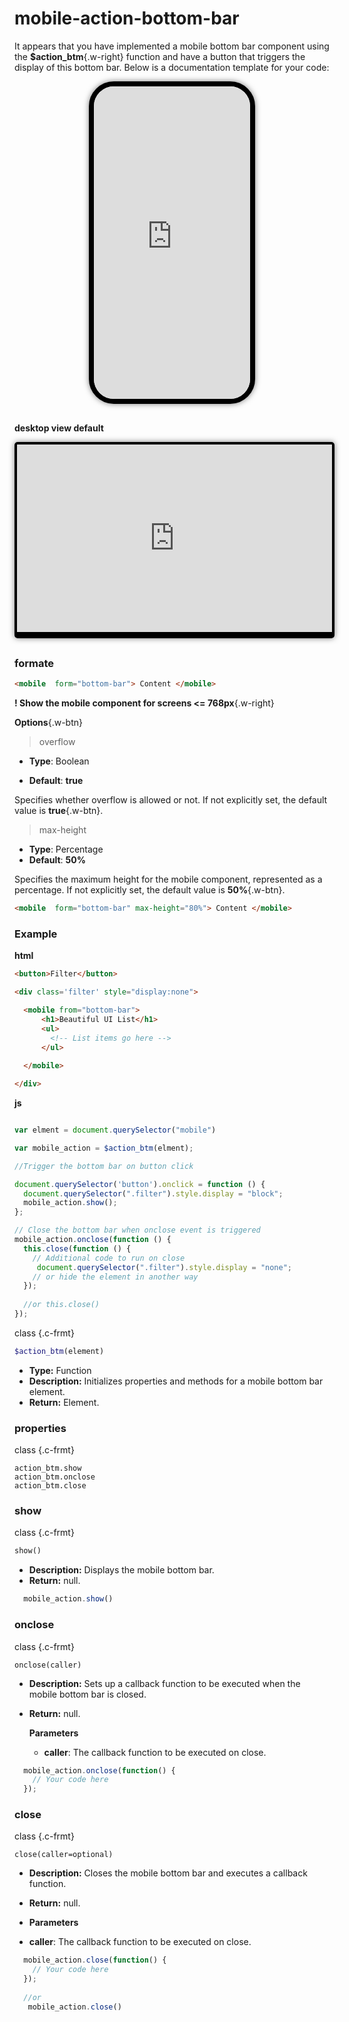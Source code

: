 # mobile-action-bottom-bar

It appears that you have implemented a mobile bottom bar component using the **$action_btm**{.w-right}  function and have a button that triggers the display of this bottom bar. Below is a documentation template for your code:


<style markdown="1">

       iframe.mobile {      
           border-radius: 40px;     
            background-color: #fff;
            box-shadow: 0 0 10px rgba(0, 0, 0, 0.5);   
            border: 8px solid #000; 
             height: 500px;  
             width:250px ;
             
       } 
       iframe.dekstop {      
           border-radius: 5px;     
            background-color: #fff;
            box-shadow: 0 0 10px rgba(0, 0, 0, 0.5);   
            border: 4px solid #000; 
             height: 300px; 
             width:100%; 
             border-bottom: 10px solid #000; 
       }
       
    </style>
    
<div   markdown="1" style="margin-bottom:30px;display:flex; border:none; justify-content: center;">
<iframe
  class="mobile"  
  src="https://docs.gilob.in/test/formui/index.html">
</iframe>  
</div>

**desktop view default**

<div   markdown="1" style="margin-bottom:30px;display:flex;flex-direction: column; border:none; justify-content: center;">
<iframe  
  class="dekstop"
  src="https://docs.gilob.in/test/formui/desktop.html">
</iframe>  

</div>


### formate

```html
<mobile  form="bottom-bar"> Content </mobile>
```
**! Show the mobile component for screens <= 768px**{.w-right}  
 
**Options**{.w-btn}


>overflow

- **Type**: Boolean

- **Default**: **true**

Specifies whether overflow is allowed or not. If not explicitly set, the default value is **true**{.w-btn}.

>max-height

- **Type**: Percentage
- **Default**: **50%**

Specifies the maximum height for the mobile component, represented as a percentage. If not explicitly set, the default value is **50%**{.w-btn}.


```html
<mobile  form="bottom-bar" max-height="80%"> Content </mobile>
```



### Example

**html**
```html
<button>Filter</button>

<div class='filter' style="display:none">

  <mobile from="bottom-bar">
      <h1>Beautiful UI List</h1>
      <ul>
        <!-- List items go here -->
      </ul>
    
  </mobile>

</div>
```

**js**

```javascript

var elment = document.querySelector("mobile")

var mobile_action = $action_btm(elment);

//Trigger the bottom bar on button click

document.querySelector('button').onclick = function () {
  document.querySelector(".filter").style.display = "block";
  mobile_action.show();
};

// Close the bottom bar when onclose event is triggered
mobile_action.onclose(function () {
  this.close(function () {
    // Additional code to run on close
     document.querySelector(".filter").style.display = "none";
    // or hide the element in another way
  });
  
  //or this.close()
});

```

class
{.c-frmt}
```php
$action_btm(element)
```


- **Type:** Function
- **Description:** Initializes properties and methods for a mobile bottom bar element.
- **Return:**  Element. 

### properties
class
{.c-frmt}
```
action_btm.show
action_btm.onclose
action_btm.close
```


### show
class
{.c-frmt}
```php
show() 
```

- **Description:** Displays the mobile bottom bar.
- **Return:** null.

```javascript
  mobile_action.show()
```


### onclose
class
{.c-frmt}

```
onclose(caller)
```

- **Description:** Sets up a callback function to be executed when the mobile bottom bar is closed.
- **Return:** null.

  **Parameters** 

  - **caller**: The callback function to be executed on close.

 
```javascript
  mobile_action.onclose(function() {
    // Your code here
  });
```

### close

class
{.c-frmt}
```
close(caller=optional)
```


- **Description:** Closes the mobile bottom bar and executes a callback function.
- **Return:** null.
- 
  **Parameters**

- **caller**: The callback function to be executed on close.

 

```javascript
  mobile_action.close(function() {
    // Your code here
  });
  
  //or 
   mobile_action.close()
```




